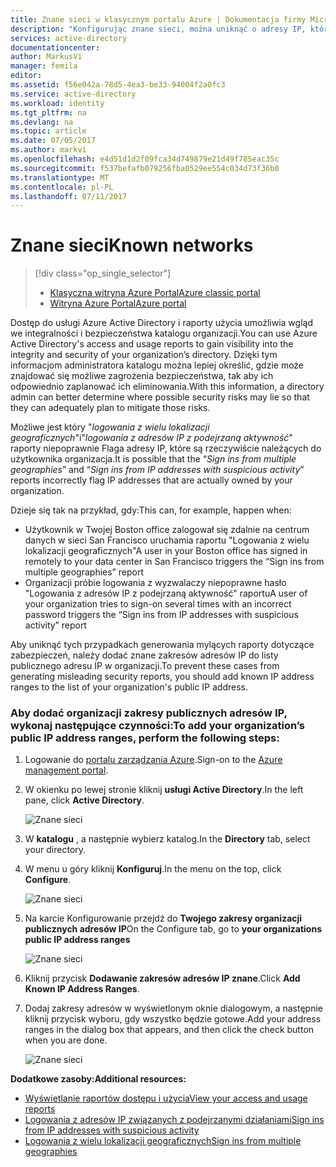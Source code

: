 ```yaml
---
title: Znane sieci w klasycznym portalu Azure | Dokumentacja firmy Microsoft
description: "Konfigurując znane sieci, można uniknąć o adresy IP, które są własnością organizacji objętych ins logowania z wielu lokalizacji geograficznych i ins logowania z adresów IP z raportami podejrzanych działań."
services: active-directory
documentationcenter: 
author: MarkusVi
manager: femila
editor: 
ms.assetid: f56e042a-78d5-4ea3-be33-94004f2a0fc3
ms.service: active-directory
ms.workload: identity
ms.tgt_pltfrm: na
ms.devlang: na
ms.topic: article
ms.date: 07/05/2017
ms.author: markvi
ms.openlocfilehash: e4d51d1d2f09fca34d749879e21d49f785eac35c
ms.sourcegitcommit: f537befafb079256fba0529ee554c034d73f36b0
ms.translationtype: MT
ms.contentlocale: pl-PL
ms.lasthandoff: 07/11/2017
---
```

# <a name="known-networks"></a><span data-ttu-id="fc67d-103">Znane sieci</span><span class="sxs-lookup"><span data-stu-id="fc67d-103">Known networks</span></span>

> [!div class="op_single_selector"]
> * [<span data-ttu-id="fc67d-104">Klasyczna witryna Azure Portal</span><span class="sxs-lookup"><span data-stu-id="fc67d-104">Azure classic portal</span></span>](active-directory-known-networks.md)
> * [<span data-ttu-id="fc67d-105">Witryna Azure Portal</span><span class="sxs-lookup"><span data-stu-id="fc67d-105">Azure portal</span></span>](active-directory-known-networks-azure-portal.md)
> 
> 


<span data-ttu-id="fc67d-106">Dostęp do usługi Azure Active Directory i raporty użycia umożliwia wgląd we integralności i bezpieczeństwa katalogu organizacji.</span><span class="sxs-lookup"><span data-stu-id="fc67d-106">You can use Azure Active Directory's access and usage reports to gain visibility into the integrity and security of your organization’s directory.</span></span> <span data-ttu-id="fc67d-107">Dzięki tym informacjom administratora katalogu można lepiej określić, gdzie może znajdować się możliwe zagrożenia bezpieczeństwa, tak aby ich odpowiednio zaplanować ich eliminowania.</span><span class="sxs-lookup"><span data-stu-id="fc67d-107">With this information, a directory admin can better determine where possible security risks may lie so that they can adequately plan to mitigate those risks.</span></span>

<span data-ttu-id="fc67d-108">Możliwe jest który "*logowania z wielu lokalizacji geograficznych*"i"*logowania z adresów IP z podejrzaną aktywność*" raporty niepoprawnie Flaga adresy IP, które są rzeczywiście należących do użytkownika organizacja.</span><span class="sxs-lookup"><span data-stu-id="fc67d-108">It is possible that the “*Sign ins from multiple geographies*” and “*Sign ins from IP addresses with suspicious activity*” reports incorrectly flag IP addresses that are actually owned by your organization.</span></span> 

<span data-ttu-id="fc67d-109">Dzieje się tak na przykład, gdy:</span><span class="sxs-lookup"><span data-stu-id="fc67d-109">This can, for example, happen when:</span></span> 

* <span data-ttu-id="fc67d-110">Użytkownik w Twojej Boston office zalogował się zdalnie na centrum danych w sieci San Francisco uruchamia raportu "Logowania z wielu lokalizacji geograficznych"</span><span class="sxs-lookup"><span data-stu-id="fc67d-110">A user in your Boston office has signed in remotely to your data center in San Francisco triggers the “Sign ins from multiple geographies” report</span></span> 
* <span data-ttu-id="fc67d-111">Organizacji próbie logowania z wyzwalaczy niepoprawne hasło "Logowania z adresów IP z podejrzaną aktywność" raportu</span><span class="sxs-lookup"><span data-stu-id="fc67d-111">A user of your organization tries to sign-on several times with an incorrect password triggers the “Sign ins from IP addresses with suspicious activity” report</span></span> 

<span data-ttu-id="fc67d-112">Aby uniknąć tych przypadkach generowania mylących raporty dotyczące zabezpieczeń, należy dodać znane zakresów adresów IP do listy publicznego adresu IP w organizacji.</span><span class="sxs-lookup"><span data-stu-id="fc67d-112">To prevent these cases from generating misleading security reports, you should add known IP address ranges to the list of your organization's public IP address.</span></span>    

### <a name="to-add-your-organizations-public-ip-address-ranges-perform-the-following-steps"></a><span data-ttu-id="fc67d-113">Aby dodać organizacji zakresy publicznych adresów IP, wykonaj następujące czynności:</span><span class="sxs-lookup"><span data-stu-id="fc67d-113">To add your organization’s public IP address ranges, perform the following steps:</span></span>

1. <span data-ttu-id="fc67d-114">Logowanie do [portalu zarządzania Azure](https://manage.windowsazure.com).</span><span class="sxs-lookup"><span data-stu-id="fc67d-114">Sign-on to the [Azure management portal](https://manage.windowsazure.com).</span></span>

2. <span data-ttu-id="fc67d-115">W okienku po lewej stronie kliknij **usługi Active Directory**.</span><span class="sxs-lookup"><span data-stu-id="fc67d-115">In the left pane, click **Active Directory**.</span></span> 

    ![Znane sieci](./media/active-directory-known-networks/known-netwoks-01.png)

3. <span data-ttu-id="fc67d-117">W **katalogu** , a następnie wybierz katalog.</span><span class="sxs-lookup"><span data-stu-id="fc67d-117">In the **Directory** tab, select your directory.</span></span>

4. <span data-ttu-id="fc67d-118">W menu u góry kliknij **Konfiguruj**.</span><span class="sxs-lookup"><span data-stu-id="fc67d-118">In the menu on the top, click **Configure**.</span></span> 

    ![Znane sieci](./media/active-directory-known-networks/known-netwoks-02.png)

5. <span data-ttu-id="fc67d-120">Na karcie Konfigurowanie przejdź do **Twojego zakresy organizacji publicznych adresów IP**</span><span class="sxs-lookup"><span data-stu-id="fc67d-120">On the Configure tab, go to **your organizations public IP address ranges**</span></span> 

    ![Znane sieci](./media/active-directory-known-networks/known-netwoks-03.png)

6. <span data-ttu-id="fc67d-122">Kliknij przycisk **Dodawanie zakresów adresów IP znane**.</span><span class="sxs-lookup"><span data-stu-id="fc67d-122">Click **Add Known IP Address Ranges**.</span></span>

7. <span data-ttu-id="fc67d-123">Dodaj zakresy adresów w wyświetlonym oknie dialogowym, a następnie kliknij przycisk wyboru, gdy wszystko będzie gotowe.</span><span class="sxs-lookup"><span data-stu-id="fc67d-123">Add your address ranges in the dialog box that appears, and then click the check button  when you are done.</span></span> 

    ![Znane sieci](./media/active-directory-known-networks/known-netwoks-04.png)

<span data-ttu-id="fc67d-125">**Dodatkowe zasoby:**</span><span class="sxs-lookup"><span data-stu-id="fc67d-125">**Additional resources:**</span></span>

* [<span data-ttu-id="fc67d-126">Wyświetlanie raportów dostępu i użycia</span><span class="sxs-lookup"><span data-stu-id="fc67d-126">View your access and usage reports</span></span>](active-directory-view-access-usage-reports.md)
* [<span data-ttu-id="fc67d-127">Logowania z adresów IP związanych z podejrzanymi działaniami</span><span class="sxs-lookup"><span data-stu-id="fc67d-127">Sign ins from IP addresses with suspicious activity</span></span>](active-directory-reporting-sign-ins-from-ip-addresses-with-suspicious-activity.md)
* [<span data-ttu-id="fc67d-128">Logowania z wielu lokalizacji geograficznych</span><span class="sxs-lookup"><span data-stu-id="fc67d-128">Sign ins from multiple geographies</span></span>](active-directory-reporting-sign-ins-from-multiple-geographies.md)

